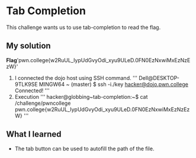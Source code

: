 # Tab Completion
This challenge wants us to use tab-completion to read the flag.
## My solution
**Flag**'pwn.college{w2RuUL_IypUdGvyOdi_xyu9ULeD.0FN0EzNxwiMxEzNzEzW}'
1. I connected the dojo host using SSH command.
'''
Dell@DESKTOP-9TLK9SE MINGW64 ~ (master)
$ ssh -i./key hacker@dojo.pwn.college
Connected!
'''
2. Execution 
'''
hacker@globbing~tab-completion:~$ cat /challenge/pwncollege​
pwn.college{w2RuUL_IypUdGvyOdi_xyu9ULeD.0FN0EzNxwiMxEzNzEzW}
'''

## What I learned 
- The tab button can be used to autofill the path of the file.


